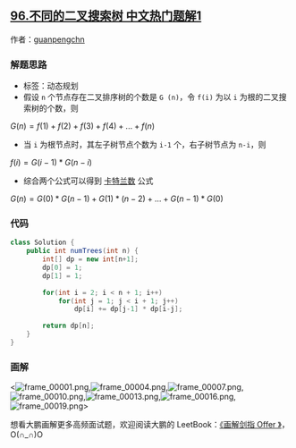 ## [96.不同的二叉搜索树 中文热门题解1](https://leetcode.cn/problems/unique-binary-search-trees/solutions/100000/hua-jie-suan-fa-96-bu-tong-de-er-cha-sou-suo-shu-b)

作者：[guanpengchn](https://leetcode.cn/u/guanpengchn)
### 解题思路

- 标签：动态规划
- 假设 `n` 个节点存在二叉排序树的个数是 `G (n)`，令 `f(i)` 为以 `i` 为根的二叉搜索树的个数，则

$G(n) = f(1) + f(2) + f(3) + f(4) + ... + f(n)$

- 当 `i` 为根节点时，其左子树节点个数为 `i-1` 个，右子树节点为 `n-i`，则

$f(i) = G(i-1)*G(n-i)$

- 综合两个公式可以得到 [卡特兰数](https://baike.baidu.com/item/%E5%8D%A1%E7%89%B9%E5%85%B0%E6%95%B0 "卡特兰数") 公式

$G(n) = G(0)*G(n-1)+G(1)*(n-2)+...+G(n-1)*G(0)$

### 代码

```Java []
class Solution {
    public int numTrees(int n) {
        int[] dp = new int[n+1];
        dp[0] = 1;
        dp[1] = 1;
        
        for(int i = 2; i < n + 1; i++)
            for(int j = 1; j < i + 1; j++) 
                dp[i] += dp[j-1] * dp[i-j];
        
        return dp[n];
    }
}
```

### 画解

<![frame_00001.png](https://pic.leetcode-cn.com/211b23ff4c8d336e04cca5960c92ebe7d5274d93bc99b41477d030f7056ec90d-frame_00001.png),![frame_00004.png](https://pic.leetcode-cn.com/9edafc7a19d279c8456381b574dfa83ff6f8030cc03a62f050adb36e3c4e8cc8-frame_00004.png),![frame_00007.png](https://pic.leetcode-cn.com/5e13a34a242ad4a1a509b1c54fc17d2e4c81add7d8c5104f96b5f91293af8031-frame_00007.png),![frame_00010.png](https://pic.leetcode-cn.com/96bb714d079c7aef72465216b1f205cbf78865f6bcc3cf69691f7d46096196e0-frame_00010.png),![frame_00013.png](https://pic.leetcode-cn.com/e37104d5c9db70f7126fd20d117eb4841b4759a59addcf4cd795a2968dc2b096-frame_00013.png),![frame_00016.png](https://pic.leetcode-cn.com/69509ce7a83c6c57bc6fb611db21ef1a83c552cc4237e75fb338162c8e128c12-frame_00016.png),![frame_00019.png](https://pic.leetcode-cn.com/79d1b9afd3eab754adaa5f54f2a203b17c9e3fd6c74aa54cf73ad01a6db5344f-frame_00019.png)>


想看大鹏画解更多高频面试题，欢迎阅读大鹏的 LeetBook：[《画解剑指 Offer 》](https://leetcode-cn.com/leetbook/detail/illustrate-lcof/)，O(∩_∩)O